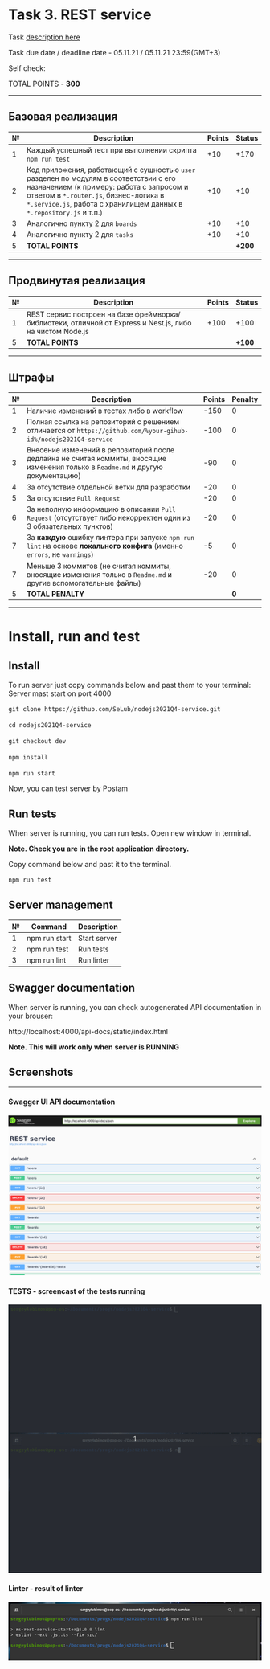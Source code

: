 # __Task 3. REST service__

Task [description here](https://github.com/rolling-scopes-school/basic-nodejs-course/blob/master/descriptions/rest-service.md)

Task due date / deadline date - 05.11.21 / 05.11.21 23:59(GMT+3)

Self check:
 
 TOTAL POINTS - **300**

-----------


## Базовая реализация

№ | Description | Points | Status 
--|-------------|--------|-------
1 | Каждый успешный тест при выполнении скрипта `npm run test` | +10 | +170
2 | Код приложения, работающий с сущностью `user` разделен по модулям в соответствии с его назначением (к примеру: работа с запросом и ответом в `*.router.js`, бизнес-логика в `*.service.js`, работа с хранилищем данных в `*.repository.js` и т.п.) | +10 | +10
3 | Аналогично пункту 2 для `boards` | +10 | +10
4 | Аналогично пункту 2 для `tasks` | +10 | +10
5 | **TOTAL POINTS** |   | **+200**

-----

## Продвинутая реализация

№ | Description | Points | Status 
--|-------------|--------|-------
1 | REST сервис построен на базе фреймворка/библиотеки, отличной от Express и Nest.js, либо на чистом Node.js | +100 | +100
5 | **TOTAL POINTS** |   | **+100**

-----

## Штрафы

№ | Description | Points | Penalty 
--|-------------|--------|--------
1 | Наличие изменений в тестах либо в workflow | -150 | 0
2 | Полная ссылка на репозиторий с решением отличается от `https://github.com/%your-gihub-id%/nodejs2021Q4-service` | -100 | 0
3 | Внесение изменений в репозиторий после дедлайна не считая коммиты, вносящие изменения только в `Readme.md` и другую документацию) | -90 | 0
4 | За отсутствие отдельной ветки для разработки | -20 | 0
5 | За отсутствие `Pull Request` | -20 | 0
6 | За неполную информацию в описании `Pull Request` (отсутствует либо некорректен один из 3 обязательных пунктов) | -20 | 0
7 | За **каждую** ошибку линтера при запуске `npm run lint` на основе **локального конфига** (именно `errors`, не `warnings`) | -5 | 0
7 | Меньше 3 коммитов (не считая коммиты, вносящие изменения только в `Readme.md` и другие вспомогательные файлы) | -20 | 0
5 | **TOTAL PENALTY** |   | **0**

-----

# Install, run and test

## Install

To run server just copy commands below and past them to your terminal: 
Server mast start on port 4000

```
git clone https://github.com/SeLub/nodejs2021Q4-service.git

cd nodejs2021Q4-service

git checkout dev

npm install

npm run start

```

Now, you can test server by Postam

## Run tests

When server is running, you can run tests. Open new window in terminal. 

**Note. Check you are in the root application directory.**

Copy command below and past it to the terminal. 

```
npm run test

```
## Server management

№ | Command | Description 
----------------------|-------------|-----
1 | npm run start | Start server
2 | npm run test | Run tests
3 | npm run lint | Run linter

## Swagger documentation

When server is running, you can check autogenerated API documentation in your brouser:

http://localhost:4000/api-docs/static/index.html

   **Note. This will work only when server is RUNNING**


## Screenshots 

------------

#### **Swagger UI API documentation**

![Swagger UI API documentation](swagger.png)

#### **TESTS** - screencast of the tests running

![Tests running](tests_demo.gif)

#### **Linter** - result of linter

![Tests running](linter.png)